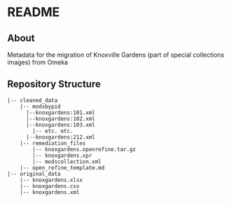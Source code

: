 # README

## About

Metadata for the migration of Knoxville Gardens (part of special collections images) from Omeka

## Repository Structure

```
|-- cleaned_data
    |-- modsbypid
      |--knoxgardens:101.xml
      |--knoxgardens:102.xml
      |--knoxgardens:103.xml
	    |-- etc. etc.
      |--knoxgardens:212.xml
    |-- remediation_files
        |-- knoxgardens.openrefine.tar.gz
        |-- knoxgardens.xpr
        |-- modscollection.xml
	|-- open_refine_template.md
|-- original_data
    |-- knoxgardens.xlsx
    |-- knoxgardens.csv
    |-- knoxgardens.xml

```
